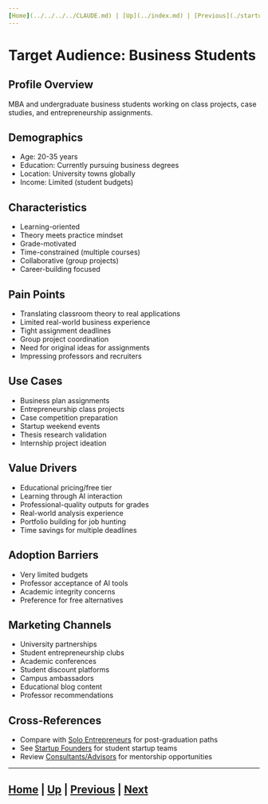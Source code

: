 ```yaml
---
[Home](../../../../CLAUDE.md) | [Up](../index.md) | [Previous](./startup-founders.md) | [Next](./corporate-innovation-teams.md)
---
```


# Target Audience: Business Students

## Profile Overview
MBA and undergraduate business students working on class projects, case studies, and entrepreneurship assignments.

## Demographics
- Age: 20-35 years
- Education: Currently pursuing business degrees
- Location: University towns globally
- Income: Limited (student budgets)

## Characteristics
- Learning-oriented
- Theory meets practice mindset
- Grade-motivated
- Time-constrained (multiple courses)
- Collaborative (group projects)
- Career-building focused

## Pain Points
- Translating classroom theory to real applications
- Limited real-world business experience
- Tight assignment deadlines
- Group project coordination
- Need for original ideas for assignments
- Impressing professors and recruiters

## Use Cases
- Business plan assignments
- Entrepreneurship class projects
- Case competition preparation
- Startup weekend events
- Thesis research validation
- Internship project ideation

## Value Drivers
- Educational pricing/free tier
- Learning through AI interaction
- Professional-quality outputs for grades
- Real-world analysis experience
- Portfolio building for job hunting
- Time savings for multiple deadlines

## Adoption Barriers
- Very limited budgets
- Professor acceptance of AI tools
- Academic integrity concerns
- Preference for free alternatives

## Marketing Channels
- University partnerships
- Student entrepreneurship clubs
- Academic conferences
- Student discount platforms
- Campus ambassadors
- Educational blog content
- Professor recommendations

## Cross-References
- Compare with [Solo Entrepreneurs](./solo-entrepreneurs.md) for post-graduation paths
- See [Startup Founders](./startup-founders.md) for student startup teams
- Review [Consultants/Advisors](./consultants-advisors.md) for mentorship opportunities

---
[Home](../../../../CLAUDE.md) | [Up](../index.md) | [Previous](./startup-founders.md) | [Next](./corporate-innovation-teams.md)
---